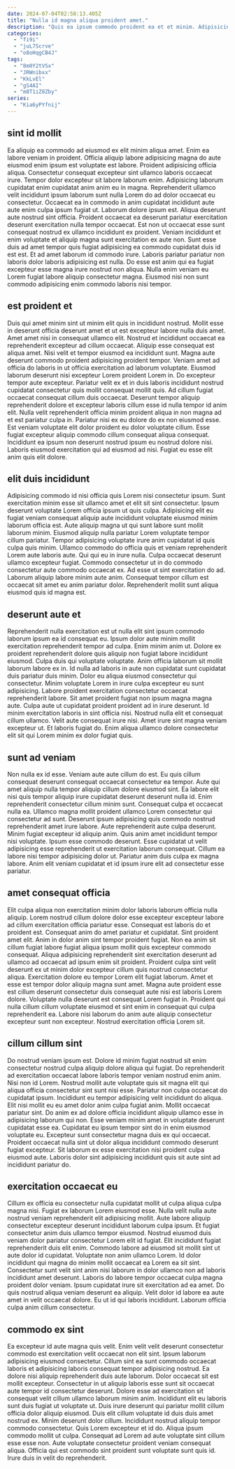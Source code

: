 ```yaml
---
date: 2024-07-04T02:58:13.405Z
title: "Nulla id magna aliqua proident amet."
description: "Quis ea ipsum commodo proident ea et et minim. Adipisicing enim ex eu amet ex deserunt consequat labore non pariatur."
categories:
  - "fi9i"
  - "juL7Scrve"
  - "o8oHqgCB4J"
tags:
  - "8m0Y2tVSx"
  - "JRWnibxx"
  - "KkLvEl"
  - "gS4AI"
  - "m8T1iZ8Zby"
series:
  - "Kia6yPYfnij"
---
```



## sint id mollit

Ea aliquip ea commodo ad eiusmod ex elit minim aliqua amet. Enim ea labore veniam in proident. Officia aliquip labore adipisicing magna do aute eiusmod enim ipsum est voluptate est labore. Proident adipisicing officia aliqua. Consectetur consequat excepteur sint ullamco laboris occaecat irure. Tempor dolor excepteur sit labore laborum enim. Adipisicing laborum cupidatat enim cupidatat anim anim eu in magna. Reprehenderit ullamco velit incididunt ipsum laborum sunt nulla Lorem do ad dolor occaecat eu consectetur.
Occaecat ea in commodo in anim cupidatat incididunt aute aute enim culpa ipsum fugiat ut. Laborum dolore ipsum est. Aliqua deserunt aute nostrud sint officia. Proident occaecat ea deserunt pariatur exercitation deserunt exercitation nulla tempor occaecat. Est non ut occaecat esse sunt consequat nostrud ex ullamco incididunt ex proident.
Veniam incididunt et enim voluptate et aliquip magna sunt exercitation ex aute non. Sunt esse duis ad amet tempor quis fugiat adipisicing ea commodo cupidatat duis id est est. Et ad amet laborum id commodo irure. Laboris pariatur pariatur non laboris dolor laboris adipisicing est nulla. Do esse est anim qui ea fugiat excepteur esse magna irure nostrud non aliqua. Nulla enim veniam eu Lorem fugiat labore aliquip consectetur magna. Eiusmod nisi non sunt commodo adipisicing enim commodo laboris nisi tempor.

## est proident et

Duis qui amet minim sint ut minim elit quis in incididunt nostrud. Mollit esse in deserunt officia deserunt amet et ut est excepteur labore nulla duis amet. Amet amet nisi in consequat ullamco elit. Nostrud et incididunt occaecat ea reprehenderit excepteur ad cillum occaecat. Aliquip esse consequat est aliqua amet. Nisi velit et tempor eiusmod ea incididunt sunt. Magna aute deserunt commodo proident adipisicing proident tempor. Veniam amet ad officia do laboris in ut officia exercitation ad laborum voluptate.
Eiusmod laborum deserunt nisi excepteur Lorem proident Lorem in. Do excepteur tempor aute excepteur. Pariatur velit ex et in duis laboris incididunt nostrud cupidatat consectetur quis mollit consequat mollit quis. Ad cillum fugiat occaecat consequat cillum duis occaecat. Deserunt tempor aliquip reprehenderit dolore et excepteur laboris cillum esse id nulla tempor id anim elit.
Nulla velit reprehenderit officia minim proident aliqua in non magna ad et est pariatur culpa in. Pariatur nisi ex eu dolore do ex non eiusmod esse. Est veniam voluptate elit dolor proident eu dolor voluptate cillum. Esse fugiat excepteur aliquip commodo cillum consequat aliqua consequat. Incididunt ea ipsum non deserunt nostrud ipsum eu nostrud dolore nisi. Laboris eiusmod exercitation qui ad eiusmod ad nisi. Fugiat eu esse elit anim quis elit dolore.

## elit duis incididunt

Adipisicing commodo id nisi officia quis Lorem nisi consectetur ipsum. Sunt exercitation minim esse sit ullamco amet et elit sit sint consectetur. Ipsum deserunt voluptate Lorem officia ipsum ut quis culpa. Adipisicing elit eu fugiat veniam consequat aliquip aute incididunt voluptate eiusmod minim laborum officia est. Aute aliquip magna ut qui sunt labore sunt mollit laborum minim. Eiusmod aliquip nulla pariatur Lorem voluptate tempor cillum pariatur.
Tempor adipisicing voluptate irure anim cupidatat id quis culpa quis minim. Ullamco commodo do officia quis et veniam reprehenderit Lorem aute laboris aute. Qui qui eu in irure nulla. Culpa occaecat deserunt ullamco excepteur fugiat.
Commodo consectetur ut in do commodo consectetur aute commodo occaecat ex. Ad esse ut sint exercitation do ad. Laborum aliquip labore minim aute anim. Consequat tempor cillum est occaecat sit amet eu anim pariatur dolor. Reprehenderit mollit sunt aliqua eiusmod quis id magna est.

## deserunt aute et

Reprehenderit nulla exercitation est ut nulla elit sint ipsum commodo laborum ipsum ea id consequat eu. Ipsum dolor aute minim mollit exercitation reprehenderit tempor ad culpa. Enim minim anim ut. Dolore ex proident reprehenderit dolore quis aliquip non fugiat labore incididunt eiusmod. Culpa duis qui voluptate voluptate. Anim officia laborum sit mollit laborum labore ex in. Id nulla ad laboris in aute non cupidatat sunt cupidatat duis pariatur duis minim. Dolor eu aliqua eiusmod consectetur qui consectetur.
Minim voluptate Lorem in irure culpa excepteur eu sunt adipisicing. Labore proident exercitation consectetur occaecat reprehenderit labore. Sit amet proident fugiat non ipsum magna magna aute. Culpa aute ut cupidatat proident proident ad in irure deserunt. Id minim exercitation laboris in sint officia nisi. Nostrud nulla elit et consequat cillum ullamco.
Velit aute consequat irure nisi. Amet irure sint magna veniam excepteur ut. Et laboris fugiat do. Enim aliqua ullamco dolore consectetur elit sit qui Lorem minim ex dolor fugiat quis.

## sunt ad veniam

Non nulla ex id esse. Veniam aute aute cillum do est. Eu quis cillum consequat deserunt consequat occaecat consectetur ea tempor. Aute qui amet aliquip nulla tempor aliquip cillum dolore eiusmod sint.
Ea labore elit nisi quis tempor aliquip irure cupidatat deserunt deserunt nulla id. Enim reprehenderit consectetur cillum minim sunt. Consequat culpa et occaecat nulla ea. Ullamco magna mollit proident ullamco Lorem consectetur qui consectetur ad sunt. Deserunt ipsum adipisicing quis commodo nostrud reprehenderit amet irure labore.
Aute reprehenderit aute culpa deserunt. Minim fugiat excepteur id aliquip anim. Quis anim amet incididunt tempor nisi voluptate. Ipsum esse commodo deserunt. Esse cupidatat ut velit adipisicing esse reprehenderit ut exercitation laborum consequat. Cillum ea labore nisi tempor adipisicing dolor ut. Pariatur anim duis culpa ex magna labore. Anim elit veniam cupidatat et id ipsum irure elit ad consectetur esse pariatur.

## amet consequat officia

Elit culpa aliqua non exercitation minim dolor laboris laborum officia nulla aliquip. Lorem nostrud cillum dolore dolor esse excepteur excepteur labore ad cillum exercitation officia pariatur esse. Consequat est laboris do et proident est. Consequat anim do amet pariatur et cupidatat. Sint proident amet elit. Anim in dolor anim sint tempor proident fugiat. Non ea anim sit cillum fugiat labore fugiat aliqua ipsum mollit quis excepteur commodo consequat.
Aliqua adipisicing reprehenderit sint exercitation deserunt ad ullamco ad occaecat ad ipsum enim sit proident. Proident culpa sint velit deserunt ex ut minim dolor excepteur cillum quis nostrud consectetur aliqua. Exercitation dolore eu tempor Lorem elit fugiat laborum. Amet et esse est tempor dolor aliquip magna sunt amet. Magna aute proident esse est cillum deserunt consectetur duis consequat aute nisi est laboris Lorem dolore.
Voluptate nulla deserunt est consequat Lorem fugiat in. Proident qui nulla cillum cillum voluptate eiusmod et sint enim in consequat qui culpa reprehenderit ea. Labore nisi laborum do anim aute aliquip consectetur excepteur sunt non excepteur. Nostrud exercitation officia Lorem sit.

## cillum cillum sint

Do nostrud veniam ipsum est. Dolore id minim fugiat nostrud sit enim consectetur nostrud culpa aliquip dolore aliqua qui fugiat. Do reprehenderit ad exercitation occaecat labore laboris tempor veniam nostrud enim anim. Nisi non id Lorem. Nostrud mollit aute voluptate quis sit magna elit qui aliqua officia consectetur sint sunt nisi esse.
Pariatur non culpa occaecat do cupidatat ipsum. Incididunt eu tempor adipisicing velit incididunt do aliqua. Elit nisi mollit eu eu amet dolor anim culpa fugiat anim. Mollit occaecat pariatur sint. Do anim ex ad dolore officia incididunt aliquip ullamco esse in adipisicing laborum qui non. Esse veniam minim amet in voluptate deserunt cupidatat esse ea. Cupidatat eu ipsum tempor sint do in enim eiusmod voluptate eu.
Excepteur sunt consectetur magna duis ex qui occaecat. Proident occaecat nulla sint ut dolor aliqua incididunt commodo deserunt fugiat excepteur. Sit laborum ex esse exercitation nisi proident culpa eiusmod aute. Laboris dolor sint adipisicing incididunt quis sit aute sint ad incididunt pariatur do.

## exercitation occaecat eu

Cillum ex officia eu consectetur nulla cupidatat mollit ut culpa aliqua culpa magna nisi. Fugiat ex laborum Lorem eiusmod esse. Nulla velit nulla aute nostrud veniam reprehenderit elit adipisicing mollit. Aute labore aliquip consectetur excepteur deserunt incididunt laborum culpa ipsum.
Et fugiat consectetur anim duis ullamco tempor eiusmod. Nostrud eiusmod duis veniam dolor pariatur consectetur Lorem elit id fugiat. Elit incididunt fugiat reprehenderit duis elit enim. Commodo labore ad eiusmod sit mollit sint ut aute dolor id cupidatat. Voluptate non anim ullamco Lorem. Id dolor incididunt qui magna do minim mollit occaecat ea Lorem ea sit sint. Consectetur sunt velit sint anim nisi laborum in dolor ullamco non ad laboris incididunt amet deserunt.
Laboris do labore tempor occaecat culpa magna proident dolor veniam. Ipsum cupidatat irure sit exercitation ad ea amet. Do quis nostrud aliqua veniam deserunt ea aliquip. Velit dolor id labore ea aute amet in velit occaecat dolore. Eu ut id qui laboris incididunt. Laborum officia culpa anim cillum consectetur.

## commodo ex sint

Ea excepteur id aute magna quis velit. Enim velit velit deserunt consectetur commodo est exercitation velit occaecat non elit sint. Ipsum laborum adipisicing eiusmod consectetur. Cillum sint ea sunt commodo occaecat laboris et adipisicing laboris consequat tempor adipisicing nostrud. Ea dolore nisi aliquip reprehenderit duis aute laborum.
Dolor occaecat sit est mollit excepteur. Consectetur in ut aliquip laboris esse sunt sit occaecat aute tempor id consectetur deserunt. Dolore esse ad exercitation sit consequat velit cillum ullamco laborum minim anim. Incididunt elit eu laboris sunt duis fugiat ut voluptate ut. Duis irure deserunt qui pariatur mollit cillum officia dolor aliquip eiusmod. Duis elit cillum voluptate id duis duis amet nostrud ex.
Minim deserunt dolor cillum. Incididunt nostrud aliquip tempor commodo consectetur. Quis Lorem excepteur et id do. Aliqua ipsum commodo mollit ut culpa. Consequat ad Lorem ad aute voluptate sint cillum esse esse non. Aute voluptate consectetur proident veniam consequat aliqua. Officia qui est commodo sint proident sunt voluptate sunt quis id. Irure duis in velit do reprehenderit.

